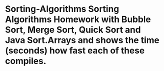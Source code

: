 # Sorting-Algorithms Sorting Algorithms Homework with Bubble Sort, Merge Sort, Quick Sort and Java Sort.Arrays and shows the time (seconds)  how fast each of these compiles. 

